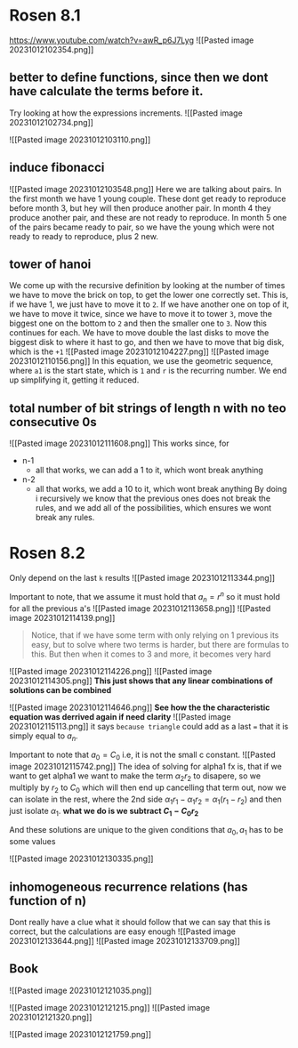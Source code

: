 # Rosen 8.1
https://www.youtube.com/watch?v=awR_p6J7Lyg
![[Pasted image 20231012102354.png]]

## better to define functions, since then we dont have calculate the terms before it.
Try looking at how the expressions increments.
![[Pasted image 20231012102734.png]]

![[Pasted image 20231012103110.png]]

## induce fibonacci
![[Pasted image 20231012103548.png]]
Here we are talking about pairs. In the first month we have 1 young couple. These dont get ready to reproduce before month 3, but hey will then produce another pair. In month 4 they produce another pair, and these are not ready to reproduce. In month 5 one of the pairs became ready to pair, so we have the young which were not ready to ready to reproduce, plus 2 new.

## tower of hanoi
We come up with the recursive definition by looking at the number of times we have to move the brick on top, to get the lower one correctly set. 
This is, if we have 1, we just have to move it to `2`. If we have another one on top of it, we have to move it twice, since we have to move it to tower `3`, move the biggest one on the bottom to `2` and then the smaller one to `3`. Now this continues for each. 
We have to move double the last disks to move the biggest disk to where it hast to go, and then we have to move that big disk, which is the `+1`
![[Pasted image 20231012104227.png]]
![[Pasted image 20231012110156.png]]
In this equation, we use the geometric sequence, where `a1` is the start state, which is `1` and `r` is the recurring number. We end up simplifying it, getting it reduced.

## total number of bit strings of length n with no teo consecutive 0s
![[Pasted image 20231012111608.png]]
This works since, for 
- n-1
	- all that works, we can add a 1 to it, which wont break anything
- n-2
	- all that works, we add a 10 to it, which wont break anything
By doing i recursively we know that the previous ones does not break the rules, and we add all of the possibilities, which ensures we wont break any rules.

# Rosen 8.2
Only depend on the last `k` results
![[Pasted image 20231012113344.png]]

Important to note, that we assume it must hold that $a_{n}=r^n$ so it must hold for all the previous a's
![[Pasted image 20231012113658.png]]
![[Pasted image 20231012114139.png]]
> Notice, that if we have some term with only relying on 1 previous its easy, but to solve where two terms is harder, but there are formulas to this. But then when it comes to 3 and more, it becomes very hard

![[Pasted image 20231012114226.png]]
![[Pasted image 20231012114305.png]]
	**This just shows that any linear combinations of solutions can be combined**

![[Pasted image 20231012114646.png]]
**See how the the characteristic equation was derrived again if need clarity**
![[Pasted image 20231012115113.png]]
it says `because triangle`
could add as a last `=` that it is simply equal to $a_{n}$.

Important to note that $a_{0}=C_{0}$ i.e, it is not the small c constant.
![[Pasted image 20231012115742.png]]
The idea of solving for alpha1 fx is, that if we want to get alpha1 we want to make the term $\alpha_{2}r_{2}$ to disapere, so we multiply by $r_{2}$ to $C_{0}$ which will then end up cancelling that term out, now we can isolate in the rest, where the 2nd side $\alpha_{1}r_{1}-\alpha_{1}r_{2}=\alpha_{1}(r_{1}-r_{2})$ and then just isolate $\alpha_{1}$.
**what we do is we subtract $C_{1}-C_{0}r_{2}$**

And these solutions are unique to the given conditions that $a_{0}, a_{1}$ has to be some values

![[Pasted image 20231012130335.png]]

## inhomogeneous recurrence relations (has function of n)
Dont really have a clue what it should follow that we can say that this is correct, but the calculations are easy enough
![[Pasted image 20231012133644.png]]
![[Pasted image 20231012133709.png]]

## Book
![[Pasted image 20231012121035.png]]

![[Pasted image 20231012121215.png]]
![[Pasted image 20231012121320.png]]

![[Pasted image 20231012121759.png]]
